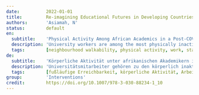 ```yaml
---
date:          2022-01-01
title:         Re-imagining Educational Futures in Developing Countries
authors:       'Asiamah, N'
status:        default
en:
  subtitle:    'Physical Activity Among African Academics in a Post-COVID-19 Era: The Terrain for Action'
  description: 'University workers are among the most physically inactive workforces in the world and consequently face a higher health risk, including vulnerability to chronic health conditions. New work patterns necessitated by the outbreak of coronavirus disease 2019 (COVID-19) and its social distancing measures are expected to increase the foregoing risks. For this reason, interventions aimed at maintaining physical activity (PA) are necessary. This chapter draws on recent data to specify interventions to physical inactivity as well as stakeholders who may lead these interventions. The data used came from a cross-sectional study involving 1,064 academics from four African countries. It was found that PA and its association with academic job tasks depend on neighbourhood walkability and whether academics lived on their university campuses. This result unfolded the need for universities, university staff, and governments to take specific actions to improve neighbourhood walkability and its utilization for PA.'
  tags:        [neighbourhood walkability, physical activity, work, stakeholders]
de:
  subtitle:    'Körperliche Aktivität unter afrikanischen Akademikern in einer Post-COVID-19-Ära: Das Terrain für Maßnahmen'
  description: 'Universitätsmitarbeiter gehören zu den körperlich inaktivsten Arbeitskräften der Welt und sind daher einem höheren Gesundheitsrisiko ausgesetzt, einschließlich der Anfälligkeit für chronische Erkrankungen. Es ist zu erwarten, dass die neuen Arbeitsmuster, die durch den Ausbruch der Coronavirus-Krankheit 2019 (COVID-19) und die damit verbundenen sozialen Distanzierungsmaßnahmen erforderlich wurden, die vorgenannten Risiken erhöhen. Aus diesem Grund sind Interventionen zur Aufrechterhaltung der körperlichen Aktivität (PA) notwendig. Dieses Buch-Kapitel stützt sich auf aktuelle Daten, um Interventionen pro körperliche Inaktivität zu spezifizieren, sowie auf die Akteure, die diese Interventionen einleiten könnten. Die verwendeten Daten stammen aus einer Querschnittsstudie mit 1 064 Akademikern aus vier afrikanischen Ländern. Es wurde festgestellt, dass die körperliche Aktivität und ihr Zusammenhang mit den akademischen Arbeitsaufgaben von der fußläufigen Erreichbarkeit der Nachbarschaft abhängt und davon, ob die Akademiker auf ihrem Universitätsgelände wohnen. Dieses Ergebnis zeigt, dass Universitäten, Universitätsmitarbeiter und Regierungen gezielte Maßnahmen ergreifen müssen, um die fußläufige Erreichbarkeit von Stadtvierteln und deren Nutzung für PA zu verbessern.' 
  tags:        [fußläufige Erreichbarkeit, körperliche Aktivität, Arbeit, Interessenvertreter]
group:         'Interventions'
credit:        https://doi.org/10.1007/978-3-030-88234-1_10
---
```


